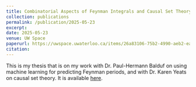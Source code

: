 ```yaml
---
title: Combinatorial Aspects of Feynman Integrals and Causal Set Theory
collection: publications
permalink: /publication/2025-05-23
excerpt: 
date: 2025-05-23
venue: UW Space
paperurl: https://uwspace.uwaterloo.ca/items/26a83106-75b2-4990-aeb2-ea94bd680a11
citation:
---
```

This is my thesis that is on my work with Dr. Paul-Hermann Balduf on using machine learning for predicting Feynman periods, and with Dr. Karen Yeats on causal set theory. It is available [here](https://uwspace.uwaterloo.ca/items/26a83106-75b2-4990-aeb2-ea94bd680a11).